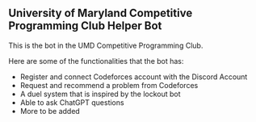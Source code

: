 ## University of Maryland Competitive Programming Club Helper Bot

This is the bot in the UMD Competitive Programming Club.

Here are some of the functionalities that the bot has:
- Register and connect Codeforces account with the Discord Account
- Request and recommend a problem from Codeforces
- A duel system that is inspired by the lockout bot
- Able to ask ChatGPT questions
- More to be added

